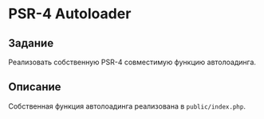 # PSR-4 Autoloader

## Задание
Реализовать собственную PSR-4 совместимую функцию автолоадинга.

## Описание
Собственная функция автолоадинга реализована в `public/index.php`.